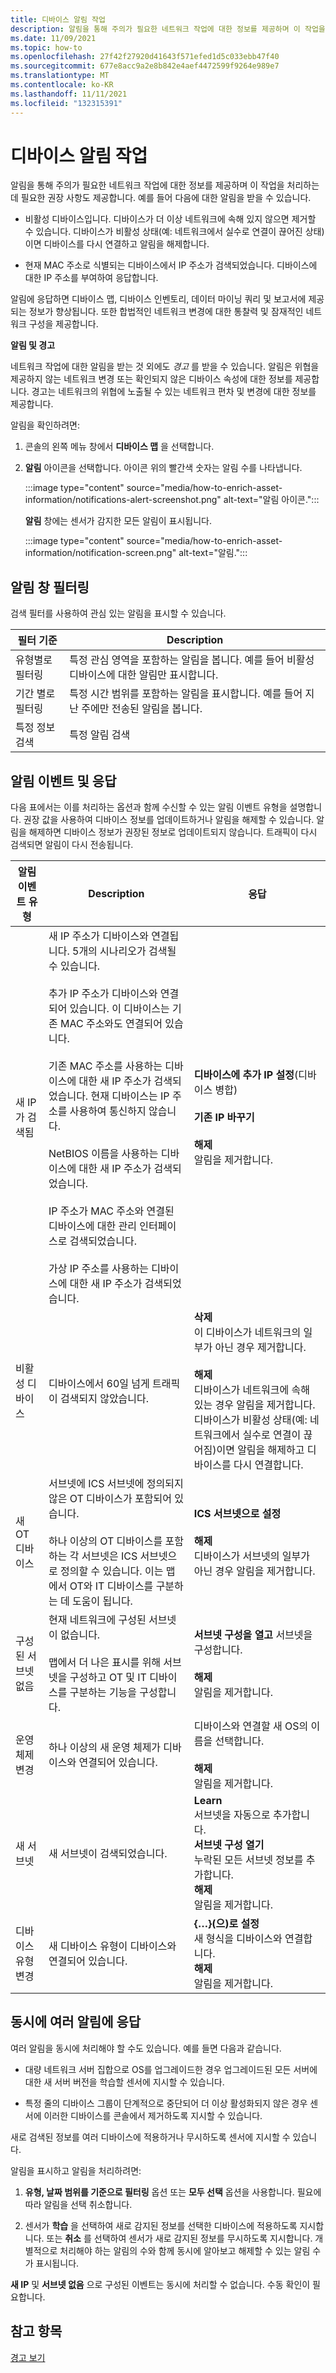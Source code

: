 ```yaml
---
title: 디바이스 알림 작업
description: 알림을 통해 주의가 필요한 네트워크 작업에 대한 정보를 제공하며 이 작업을 처리하는 데 필요한 권장 사항도 제공합니다.
ms.date: 11/09/2021
ms.topic: how-to
ms.openlocfilehash: 27f42f27920d41643f571efed1d5c033ebb47f40
ms.sourcegitcommit: 677e8acc9a2e8b842e4aef4472599f9264e989e7
ms.translationtype: MT
ms.contentlocale: ko-KR
ms.lasthandoff: 11/11/2021
ms.locfileid: "132315391"
---
```

# <a name="work-with-device-notifications"></a>디바이스 알림 작업

알림을 통해 주의가 필요한 네트워크 작업에 대한 정보를 제공하며 이 작업을 처리하는 데 필요한 권장 사항도 제공합니다. 예를 들어 다음에 대한 알림을 받을 수 있습니다.

- 비활성 디바이스입니다. 디바이스가 더 이상 네트워크에 속해 있지 않으면 제거할 수 있습니다. 디바이스가 비활성 상태(예: 네트워크에서 실수로 연결이 끊어진 상태)이면 디바이스를 다시 연결하고 알림을 해제합니다.

- 현재 MAC 주소로 식별되는 디바이스에서 IP 주소가 검색되었습니다. 디바이스에 대한 IP 주소를 부여하여 응답합니다.

알림에 응답하면 디바이스 맵, 디바이스 인벤토리, 데이터 마이닝 쿼리 및 보고서에 제공되는 정보가 향상됩니다. 또한 합법적인 네트워크 변경에 대한 통찰력 및 잠재적인 네트워크 구성을 제공합니다.

**알림 및 경고**

네트워크 작업에 대한 알림을 받는 것 외에도 *경고* 를 받을 수 있습니다. 알림은 위협을 제공하지 않는 네트워크 변경 또는 확인되지 않은 디바이스 속성에 대한 정보를 제공합니다. 경고는 네트워크의 위협에 노출될 수 있는 네트워크 편차 및 변경에 대한 정보를 제공합니다.

알림을 확인하려면:

1. 콘솔의 왼쪽 메뉴 창에서 **디바이스 맵** 을 선택합니다.

2. **알림** 아이콘을 선택합니다. 아이콘 위의 빨간색 숫자는 알림 수를 나타냅니다.

   :::image type="content" source="media/how-to-enrich-asset-information/notifications-alert-screenshot.png" alt-text="알림 아이콘.":::

   **알림** 창에는 센서가 감지한 모든 알림이 표시됩니다.

   :::image type="content" source="media/how-to-enrich-asset-information/notification-screen.png" alt-text="알림.":::

## <a name="filter-the-notifications-window"></a>알림 창 필터링

검색 필터를 사용하여 관심 있는 알림을 표시할 수 있습니다.

| 필터 기준 | Description |
|--|--|
| 유형별로 필터링 | 특정 관심 영역을 포함하는 알림을 봅니다. 예를 들어 비활성 디바이스에 대한 알림만 표시합니다. |
| 기간 별로 필터링 | 특정 시간 범위를 포함하는 알림을 표시합니다. 예를 들어 지난 주에만 전송된 알림을 봅니다. |
| 특정 정보 검색 | 특정 알림 검색 |

## <a name="notification-events-and-responses"></a>알림 이벤트 및 응답

다음 표에서는 이를 처리하는 옵션과 함께 수신할 수 있는 알림 이벤트 유형을 설명합니다. 권장 값을 사용하여 디바이스 정보를 업데이트하거나 알림을 해제할 수 있습니다. 알림을 해제하면 디바이스 정보가 권장된 정보로 업데이트되지 않습니다. 트래픽이 다시 검색되면 알림이 다시 전송됩니다.

| 알림 이벤트 유형 | Description | 응답 |
|--|--|--|
| 새 IP가 검색됨 | 새 IP 주소가 디바이스와 연결됩니다. 5개의 시나리오가 검색될 수 있습니다. <br /><br /> 추가 IP 주소가 디바이스와 연결되어 있습니다. 이 디바이스는 기존 MAC 주소와도 연결되어 있습니다.<br /><br /> 기존 MAC 주소를 사용하는 디바이스에 대한 새 IP 주소가 검색되었습니다. 현재 디바이스는 IP 주소를 사용하여 통신하지 않습니다.<br /> <br /> NetBIOS 이름을 사용하는 디바이스에 대한 새 IP 주소가 검색되었습니다. <br /><br /> IP 주소가 MAC 주소와 연결된 디바이스에 대한 관리 인터페이스로 검색되었습니다. <br /><br /> 가상 IP 주소를 사용하는 디바이스에 대한 새 IP 주소가 검색되었습니다. | **디바이스에 추가 IP 설정**(디바이스 병합) <br /> <br />**기존 IP 바꾸기** <br /> <br /> **해제**<br /> 알림을 제거합니다. |
| 비활성 디바이스 | 디바이스에서 60일 넘게 트래픽이 검색되지 않았습니다. | **삭제** <br /> 이 디바이스가 네트워크의 일부가 아닌 경우 제거합니다. <br /><br />**해제** <br /> 디바이스가 네트워크에 속해 있는 경우 알림을 제거합니다. 디바이스가 비활성 상태(예: 네트워크에서 실수로 연결이 끊어짐)이면 알림을 해제하고 디바이스를 다시 연결합니다. |
| 새 OT 디바이스 | 서브넷에 ICS 서브넷에 정의되지 않은 OT 디바이스가 포함되어 있습니다. <br /><br /> 하나 이상의 OT 디바이스를 포함하는 각 서브넷은 ICS 서브넷으로 정의할 수 있습니다. 이는 맵에서 OT와 IT 디바이스를 구분하는 데 도움이 됩니다. | **ICS 서브넷으로 설정** <br /> <br /> **해제** <br />디바이스가 서브넷의 일부가 아닌 경우 알림을 제거합니다. |
| 구성된 서브넷 없음 | 현재 네트워크에 구성된 서브넷이 없습니다. <br /><br /> 맵에서 더 나은 표시를 위해 서브넷을 구성하고 OT 및 IT 디바이스를 구분하는 기능을 구성합니다. | **서브넷 구성을 열고** 서브넷을 구성합니다. <br /><br />**해제** <br /> 알림을 제거합니다. |
| 운영 체제 변경 | 하나 이상의 새 운영 체제가 디바이스와 연결되어 있습니다. | 디바이스와 연결할 새 OS의 이름을 선택합니다.<br /><br /> **해제** <br /> 알림을 제거합니다. |
| 새 서브넷 | 새 서브넷이 검색되었습니다. | **Learn**<br />서브넷을 자동으로 추가합니다.<br />**서브넷 구성 열기**<br />누락된 모든 서브넷 정보를 추가합니다.<br />**해제**<br />알림을 제거합니다. |
| 디바이스 유형 변경 | 새 디바이스 유형이 디바이스와 연결되어 있습니다. | **{…}(으)로 설정**<br />새 형식을 디바이스와 연결합니다.<br />**해제**<br />알림을 제거합니다. |

## <a name="respond-to-many-notifications-simultaneously"></a>동시에 여러 알림에 응답

여러 알림을 동시에 처리해야 할 수도 있습니다. 예를 들면 다음과 같습니다.

- 대량 네트워크 서버 집합으로 OS를 업그레이드한 경우 업그레이드된 모든 서버에 대한 새 서버 버전을 학습할 센서에 지시할 수 있습니다. 

- 특정 줄의 디바이스 그룹이 단계적으로 중단되어 더 이상 활성화되지 않은 경우 센서에 이러한 디바이스를 콘솔에서 제거하도록 지시할 수 있습니다.

새로 검색된 정보를 여러 디바이스에 적용하거나 무시하도록 센서에 지시할 수 있습니다.   

알림을 표시하고 알림을 처리하려면:

1. **유형, 날짜 범위를 기준으로 필터링** 옵션 또는 **모두 선택** 옵션을 사용합니다. 필요에 따라 알림을 선택 취소합니다.

2. 센서가 **학습** 을 선택하여 새로 감지된 정보를 선택한 디바이스에 적용하도록 지시합니다. 또는 **취소** 를 선택하여 센서가 새로 감지된 정보를 무시하도록 지시합니다. 개별적으로 처리해야 하는 알림의 수와 함께 동시에 알아보고 해제할 수 있는 알림 수가 표시됩니다.

**새 IP** 및 **서브넷 없음** 으로 구성된 이벤트는 동시에 처리할 수 ​​없습니다. 수동 확인이 필요합니다.

## <a name="see-also"></a>참고 항목

[경고 보기](how-to-view-alerts.md)
